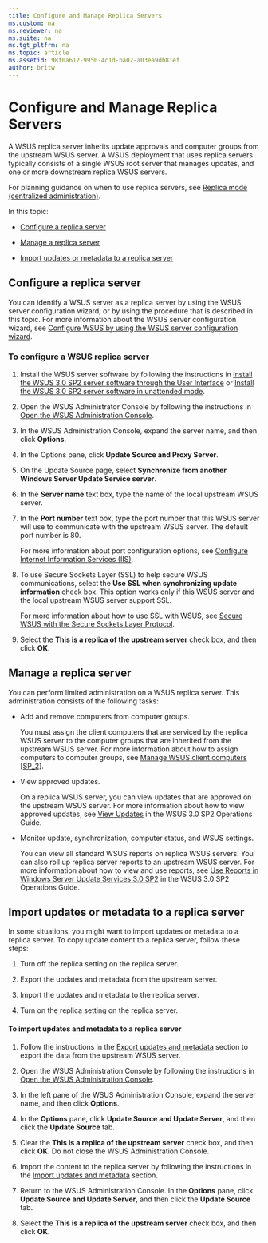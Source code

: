 ```yaml
---
title: Configure and Manage Replica Servers
ms.custom: na
ms.reviewer: na
ms.suite: na
ms.tgt_pltfrm: na
ms.topic: article
ms.assetid: 98f0a612-9950-4c1d-ba02-a03ea9db81ef
author: britw
---
```

# Configure and Manage Replica Servers
A WSUS replica server inherits update approvals and computer groups from the upstream WSUS server. A WSUS deployment that uses replica servers typically consists of a single WSUS root server that manages updates, and one or more downstream replica WSUS servers.  
  
For planning guidance on when to use replica servers, see [Replica mode \(centralized administration\)](../Topic/Design-the-WSUS-Server-Layout.md#replica).  
  
In this topic:  
  
-   [Configure a replica server](../Topic/Configure-and-Manage-Replica-Servers.md#config)  
  
-   [Manage a replica server](../Topic/Configure-and-Manage-Replica-Servers.md#manage)  
  
-   [Import updates or metadata to a replica server](../Topic/Configure-and-Manage-Replica-Servers.md#import)  
  
## <a name="config"></a>Configure a replica server  
You can identify a WSUS server as a replica server by using the WSUS server configuration wizard, or by using the procedure that is described in this topic. For more information about the WSUS server configuration wizard, see [Configure WSUS by using the WSUS server configuration wizard](assetId:///ea86ec38-ddaa-4d97-a14b-714d18063ccb).  
  
### <a name="procrep"></a>To configure a WSUS replica server  
  
1.  Install the WSUS server software by following the instructions in [Install the WSUS 3.0 SP2 server software through the User Interface](assetId:///3bc2933c-8d26-4594-b989-e64b406f3147) or [Install the WSUS 3.0 SP2 server software in unattended mode](assetId:///2443408e-5bd2-4b1f-b0a5-7ee1452fe5bc).  
  
2.  Open the WSUS Administrator Console by following the instructions in [Open the WSUS Administration Console](../Topic/Configure-WSUS-by-Using-the-WSUS-Administration-Console.md#opencon).  
  
3.  In the WSUS Administration Console, expand the server name, and then click **Options**.  
  
4.  In the Options pane, click **Update Source and Proxy Server**.  
  
5.  On the Update Source page, select **Synchronize from another Windows Server Update Service server**.  
  
6.  In the **Server name** text box, type the name of the local upstream WSUS server.  
  
7.  In the **Port number** text box, type the port number that this WSUS server will use to communicate with the upstream WSUS server. The default port number is 80.  
  
    For more information about port configuration options, see [Configure Internet Information Services \(IIS\)](../Topic/Prepare-the-Network-and-Server-for-WSUS-3.0-SP2.md#iis).  
  
8.  To use Secure Sockets Layer \(SSL\) to help secure WSUS communications, select the **Use SSL when synchronizing update information** check box. This option works only if this WSUS server and the local upstream WSUS server support SSL.  
  
    For more information about how to use SSL with WSUS, see [Secure WSUS with the Secure Sockets Layer Protocol](../Topic/Secure-the-WSUS-3.0-SP2-Deployment.md#ssl).  
  
9. Select the **This is a replica of the upstream server** check box, and then click **OK**.  
  
## <a name="manage"></a>Manage a replica server  
You can perform limited administration on a WSUS replica server. This administration consists of the following tasks:  
  
-   Add and remove computers from computer groups.  
  
    You must assign the client computers that are serviced by the replica WSUS server to the computer groups that are inherited from the upstream WSUS server. For more information about how to assign computers to computer groups, see [Manage WSUS client computers &#91;SP\_2&#93;](assetId:///1ee6068f-99c9-4cdd-a080-b236ea7adbd8).  
  
-   View approved updates.  
  
    On a replica WSUS server, you can view updates that are approved on the upstream WSUS server. For more information about how to view approved updates, see [View Updates](assetId:///83961821-639f-41c5-b948-a9985fd32d2d) in the WSUS 3.0 SP2 Operations Guide.  
  
-   Monitor update, synchronization, computer status, and WSUS settings.  
  
    You can view all standard WSUS reports on replica WSUS servers. You can also roll up replica server reports to an upstream WSUS server. For more information about how to view and use reports, see [Use Reports in Windows Server Update Services 3.0 SP2](../Topic/Use-Reports-in-Windows-Server-Update-Services-3.0-SP2.md) in the WSUS 3.0 SP2 Operations Guide.  
  
## <a name="import"></a>Import updates or metadata to a replica server  
In some situations, you might want to import updates or metadata to a replica server. To copy update content to a replica server, follow these steps:  
  
1.  Turn off the replica setting on the replica server.  
  
2.  Export the updates and metadata from the upstream server.  
  
3.  Import the updates and metadata to the replica server.  
  
4.  Turn on the replica setting on the replica server.  
  
#### To import updates and metadata to a replica server  
  
1.  Follow the instructions in the [Export updates and metadata](../Topic/Configure-a-Disconnected-Network-to-Receive-Updates.md#Export) section to export the data from the upstream WSUS server.  
  
2.  Open the WSUS Administration Console by following the instructions in [Open the WSUS Administration Console](../Topic/Configure-WSUS-by-Using-the-WSUS-Administration-Console.md#opencon).  
  
3.  In the left pane of the WSUS Administration Console, expand the server name, and then click **Options**.  
  
4.  In the **Options** pane, click **Update Source and Update Server**, and then click the **Update Source** tab.  
  
5.  Clear the **This is a replica of the upstream server** check box, and then click **OK**. Do not close the WSUS Administration Console.  
  
6.  Import the content to the replica server by following the instructions in the [Import updates and metadata](../Topic/Configure-a-Disconnected-Network-to-Receive-Updates.md#Import) section.  
  
7.  Return to the WSUS Administration Console. In the **Options** pane, click **Update Source and Update Server**, and then click the **Update Source** tab.  
  
8.  Select the **This is a replica of the upstream server** check box, and then click **OK**.  
  
